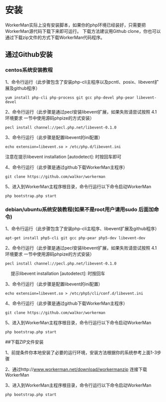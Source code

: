 # 安装
WorkerMan实际上没有安装脚本，如果你的php环境已经装好，只需要把WorkerMan源代码下载下来即可运行。
下载方法建议用Github clone，你也可以通过下载zip文件的方式下载WorkerMan代码程序。

## 通过Github安装

### centos系统安装教程

1、命令行运行（此步骤包含了安装php-cli主程序以及pcntl、posix、libevent扩展及github程序）
```shell
yum install php-cli php-process git gcc php-devel php-pear libevent-devel
```


2、命令行运行（此步骤是通过pecl安装libevent扩展，如果失败请尝试按照 4.1 环境要求 一节中使用源码phpize的方式安装）
```shell
pecl install channel://pecl.php.net/libevent-0.1.0
```


3、命令行运行（此步骤是配置libevent的ini配置）
```shell
echo extension=libevent.so > /etc/php.d/libevent.ini
```
注意在提示libevent installation [autodetect]: 时按回车即可


4、命令行运行（此步骤是通过github下载WorkerMan主程序）
```shell
git clone https://github.com/walkor/workerman
```


5、进入到WorkerMan主程序根目录，命令行运行以下命令启动WorkerMan
```shell
php bootstrap.php start
```


### debian/ubuntu系统安装教程(如果不是root用户请用sudo 后面加命令)

1、命令行运行（此步骤包含了安装php-cli主程序、libevent扩展及github程序）
```shell
apt-get install php5-cli git gcc php-pear php5-dev libevent-dev
```


2、命令行运行（此步骤是通过pecl安装libevent扩展，如果失败请尝试按照 4.1 环境要求 一节中使用源码phpize的方式安装）
```shell
pecl install channel://pecl.php.net/libevent-0.1.0
```
　  提示libevent installation [autodetect]: 时按回车


3、命令行运行（此步骤是配置libevent的ini配置）
```shell
echo extension=libevent.so > /etc/php5/cli/conf.d/libevent.ini
```


4、命令行运行（此步骤是通过github下载WorkerMan主程序）
```shell
git clone https://github.com/walkor/workerman
```


5、进入到WorkerMan主程序根目录，命令行运行以下命令启动WorkerMan
```shell
php bootstrap.php start
```


##下载ZIP文件安装


1、前提条件你本地安装了必要的运行环境，安装方法根据你的系统参考上面1-3步骤

2、通过http://www.workerman.net/download/workermanzip 连接下载WorkerMan

3、进入到WorkerMan主程序根目录，命令行运行以下命令启动WorkerMan
```shell
php bootstrap.php start
```

